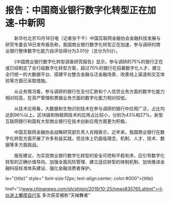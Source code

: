 # 报告：中国商业银行数字化转型正在加速-中新网

　　新华社北京10月18日电（记者张千千）中国互联网金融协会金融科技发展与研究专委会18日发布报告称，我国商业银行数字化转型正在加速，参与调研的商业银行整体数字化能力自评估得分为3.01分（总分为5分）。

　　《中国商业银行数字化转型调查研究报告》显示，参与调研的75%的银行正在或已经制定了全行级数字化转型方案，超过70%的银行在招募数字化人才、建立全行统一的大数据平台、搭建平台整合金融与泛金融场景、改善线上渠道和交互体验等方面已采取措施。

　　从业务情况看，参与调研的银行在支付汇款和个人信贷业务方面的数字化能力相对较高，在资产管理和票据业务方面的数字化能力相对较低。

　　从技术应用看，大数据和生物识别技术在参与调研的银行中应用广泛，占比均达到96%以上。区块链和物联网技术的应用占比较小，分别为43%和27%。新型互联网银行和国有大型商业银行在技术创新应用方面更为积极。

　　中国互联网金融协会战略研究部负责人肖翔表示，近年来，我国商业银行在数字化转型方面开展了许多有益实践，但总体上仍面临理念、机制、人才、技术、数据等多方面挑战。

　　报告建议，为实现商业银行数字化转型的安全可控和平稳有序，应引导数字化转型的正确价值导向、加强全面风险管理、建立适应转型的体制机制、加快推进金融科技标准体系建设、强化金融消费者保护。

le="{title}" style=" font-size:12px; text-align:center; color:#000">{title}

href="//www.chinanews.com/sh/shipin/2019/10-25/news835765.shtml">小伙迷上攀爬自行车 多次获奖被称“天梯舞者”
